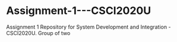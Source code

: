 # Assignment-1---CSCI2020U
Assignment 1 Repository for System Development and Integration - CSCI2020U. Group of two
